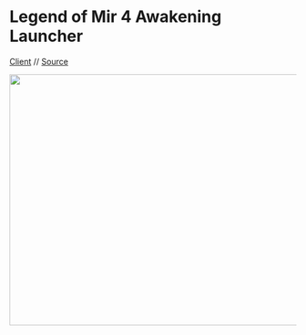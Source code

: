 # Legend of Mir 4 Awakening Launcher

[Client](https://mirfiles.com/resources/mir2/users/Jev/Mir%204/AWK.rar/) // [Source](https://github.com/JevLOMCN/mir4)

<p align="center">
  <img width="1040" height="440" src="https://mirfiles.com/resources/mir2/users/Jev/Mir%204/Splash.png">
</p>
